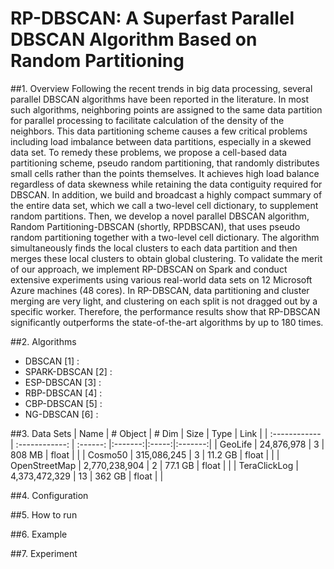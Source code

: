 # RP-DBSCAN: A Superfast Parallel DBSCAN Algorithm Based on Random Partitioning
##1. Overview
Following the recent trends in big data processing, several parallel DBSCAN algorithms have been reported in the literature. In most such algorithms, neighboring points are assigned to the same data partition for parallel processing to facilitate calculation of the density of the neighbors. This data partitioning scheme causes a few critical problems including load imbalance between data partitions, especially in a skewed data set. To remedy these problems, we propose a cell-based data partitioning scheme, pseudo random partitioning, that randomly distributes small cells rather than the points themselves. It achieves high load balance regardless of data skewness while retaining the data contiguity required for DBSCAN. In addition, we build and broadcast a highly compact summary of the entire data set, which we call a two-level cell dictionary, to supplement random partitions. Then, we develop a novel parallel DBSCAN algorithm, Random Partitioning-DBSCAN (shortly, RPDBSCAN), that uses pseudo random partitioning together with a two-level cell dictionary. The algorithm simultaneously finds the local clusters to each data partition and then merges these local clusters to obtain global clustering. To validate the merit of our approach, we implement RP-DBSCAN on Spark and conduct extensive experiments using various real-world data sets on 12 Microsoft Azure machines (48 cores). In RP-DBSCAN, data partitioning and cluster merging are very light, and clustering on each split is not dragged out by a specific worker. Therefore, the performance results show that RP-DBSCAN significantly outperforms the state-of-the-art algorithms by up to 180 times.

##2. Algorithms
- DBSCAN [1] : 
- SPARK-DBSCAN [2] : 
- ESP-DBSCAN [3] : 
- RBP-DBSCAN [4] : 
- CBP-DBSCAN [5] : 
- NG-DBSCAN [6] : 

##3. Data Sets
| Name          | # Object       | # Dim    | Size    | Type  |  Link   |
| :------------ | :------------: | :------: |:-------:|:-----:|:-------:|
| GeoLife       | 24,876,978     | 3        | 808 MB  | float |         |
| Cosmo50       | 315,086,245    | 3        | 11.2 GB | float |         |
| OpenStreetMap | 2,770,238,904  | 2        | 77.1 GB | float |         |
| TeraClickLog  | 4,373,472,329  | 13       | 362 GB  | float |         |

##4. Configuration

##5. How to run

##6. Example

##7. Experiment
